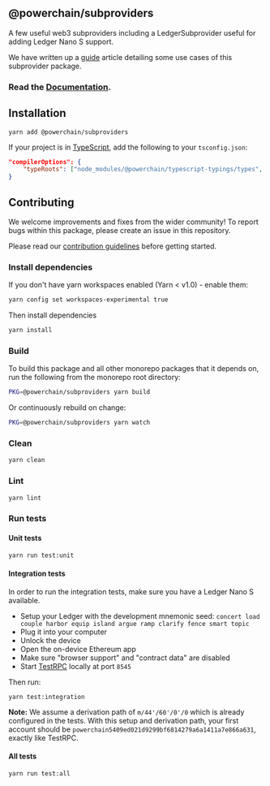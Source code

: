 ## @powerchain/subproviders

A few useful web3 subproviders including a LedgerSubprovider useful for adding Ledger Nano S support.

We have written up a [guide](https://powerchain.org/docs/guides/web3-provider-explained#web3-provider-examples) article detailing some use cases of this subprovider package.

### Read the [Documentation](https://powerchain.org/docs/tools/subproviders).

## Installation

```
yarn add @powerchain/subproviders
```

If your project is in [TypeScript](https://www.typescriptlang.org/), add the following to your `tsconfig.json`:

```json
"compilerOptions": {
    "typeRoots": ["node_modules/@powerchain/typescript-typings/types", "node_modules/@types"],
}
```

## Contributing

We welcome improvements and fixes from the wider community! To report bugs within this package, please create an issue in this repository.

Please read our [contribution guidelines](../../CONTRIBUTING.md) before getting started.

### Install dependencies

If you don't have yarn workspaces enabled (Yarn < v1.0) - enable them:

```bash
yarn config set workspaces-experimental true
```

Then install dependencies

```bash
yarn install
```

### Build

To build this package and all other monorepo packages that it depends on, run the following from the monorepo root directory:

```bash
PKG=@powerchain/subproviders yarn build
```

Or continuously rebuild on change:

```bash
PKG=@powerchain/subproviders yarn watch
```

### Clean

```bash
yarn clean
```

### Lint

```bash
yarn lint
```

### Run tests

#### Unit tests

```bash
yarn run test:unit
```

#### Integration tests

In order to run the integration tests, make sure you have a Ledger Nano S available.

-   Setup your Ledger with the development mnemonic seed: `concert load couple harbor equip island argue ramp clarify fence smart topic`
-   Plug it into your computer
-   Unlock the device
-   Open the on-device Ethereum app
-   Make sure "browser support" and "contract data" are disabled
-   Start [TestRPC](https://github.com/trufflesuite/ganache-cli) locally at port `8545`

Then run:

```
yarn test:integration
```

**Note:** We assume a derivation path of `m/44'/60'/0'/0` which is already configured in the tests. With this setup and derivation path, your first account should be `powerchain5409ed021d9299bf6814279a6a1411a7e866a631`, exactly like TestRPC.

#### All tests

```bash
yarn run test:all
```
